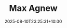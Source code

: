 ---
title: "Max Agnew"
date: 2025-08-10T23:25:31+10:00
draft: false
photo: "/images/max.jpeg"
position: "General Representative"
role_types:
  - "General Representative"
---